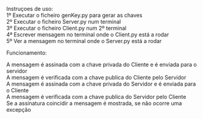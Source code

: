 Instruçoes de uso: <br/>
1º Executar o ficheiro genKey.py para gerar as chaves <br/>
2º Executar o ficheiro Server.py num terminal <br/>
3º Executar o ficheiro Client.py num 2º terminal<br/>
4ª Escrever mensagem no terminal onde o Client.py está a rodar<br/>
5º Ver a mensagem no terminal onde o Server.py está a rodar<br/>


Funcionamento: <br/>

A mensagem é assinada com a chave privada do Cliente e é enviada para o servidor<br/>
A mensagem é verificada com a chave publica do Cliente pelo Servidor <br/>
A mensagem é assinada com a chave privada do Servidor e é enviada para o Cliente<br/>
A mensagem é verificada com a chave publica do Servidor pelo Cliente <br/>
Se a assinatura coincidir a mensagem é mostrada, se não ocorre uma excepção <br/>
<br/> 
<br/>
<br/>





